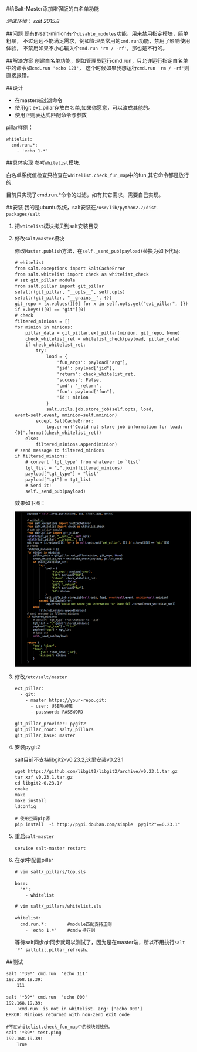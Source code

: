 #给Salt-Master添加增强版的白名单功能

*测试环境： salt 2015.8*

##问题
现有的salt-minion有个`disable_modules`功能，用来禁用指定模块，简单粗暴，
不过远远不能满足需求，例如管理员常用的`cmd.run`功能，禁用了影响使用体验，
不禁用如果不小心输入个`cmd.run 'rm / -rf'`，那也是不行的。

##解决方案
创建白名单功能，例如管理员运行cmd.run，只允许运行指定白名单中的命令如`cmd.run 'echo 123'`，
这个时候如果我想运行`cmd.run 'rm / -rf'`则直接报错。

##设计
* 在master端过滤命令
* 使用git ext_pillar存放白名单,如果你愿意，可以改成其他的。
* 使用正则表达式匹配命令与参数

pillar样例：

```
whitelist:
  cmd.run.*:
    - 'echo 1.*'
```

##具体实现
参考`whitelist`模块. 

白名单系统值检查只检查在`whitelist.check_fun_map`中的fun,其它命令都是放行的.

目前只实现了cmd.run.*命令的过滤，如有其它需求，需要自己实现。


##安装
我的是ubuntu系统，salt安装在`/usr/lib/python2.7/dist-packages/salt`

1. 把`whitelist`模块拷贝到salt安装目录
2. 修改`salt/master`模块
	
	修改`Master.publish`方法，在`self._send_pub(payload)`替换为如下代码:
	
	```
	# whitelist
    from salt.exceptions import SaltCacheError
    from salt.whitelist import check as whitelist_check
    # set git_pillar module
    from salt.pillar import git_pillar
    setattr(git_pillar, "__opts__", self.opts)
    setattr(git_pillar, "__grains__", {})
    git_repo = [x.values()[0] for x in self.opts.get("ext_pillar", {}) if x.keys()[0] == "git"][0]
    # check
    filtered_minions = []
    for minion in minions:
        pillar_data = git_pillar.ext_pillar(minion, git_repo, None)
        check_whitelist_ret = whitelist_check(payload, pillar_data)
        if check_whitelist_ret:
            try:
                load = {
                    'fun_args': payload["arg"],
                    'jid': payload["jid"],
                    'return': check_whitelist_ret,
                    'success': False,
                    'cmd': '_return',
                    'fun': payload["fun"],
                    'id': minion
                }
                salt.utils.job.store_job(self.opts, load, event=self.event, mminion=self.mminion)
            except SaltCacheError:
                log.error('Could not store job information for load: {0}'.format(check_whitelist_ret))
        else:
            filtered_minions.append(minion)
    # send message to filtered_minions
    if filtered_minions:
        # convert `tgt_type` from whatever to `list`
        tgt_list = ",".join(filtered_minions)
        payload["tgt_type"] = "list"
        payload["tgt"] = tgt_list
        # Send it!
        self._send_pub(payload)
	```
	
	效果如下图：
	
	![](install.png)
	
3. 修改`/etc/salt/master`

	```
	ext_pillar:
	  - git:
	    - master https://your-repo.git:
	      - user: USERNAME
	      - password: PASSWORD

	git_pillar_provider: pygit2
	git_pillar_root: salt/_pillars
	git_pillar_base: master
	```
	
4. 安装pygit2
	
	salt目前不支持libgit2-v0.23.2,这里安装v0.23.1
	
	```
	wget https://github.com/libgit2/libgit2/archive/v0.23.1.tar.gz
	tar xzf v0.23.1.tar.gz
	cd libgit2-0.23.1/
	cmake .
	make
	make install 
	ldconfig
	
	# 使用豆瓣pip源
	pip install  -i http://pypi.douban.com/simple  pygit2"==0.23.1"
	```
	
5. 重启`salt-master`

	`service salt-master restart`
	
6. 在git中配置pillar
	
	```
	# vim salt/_pillars/top.sls
	
	base:
	  '*':
	    - whitelist
	```
	
	```
	# vim salt/_pillars/whitelist.sls
	
	whitelist:
	  cmd.run.*:		#module匹配支持正则
	    - 'echo 1.*'	#cmd支持正则
	```
	
	等待salt同步git同步就可以测试了，因为是在master端，所以不用执行`salt '*' saltutil.pillar_refresh`。
		
##测试
```
salt '*39*' cmd.run  'echo 111'
192.168.19.39:
    111
    
salt '*39*' cmd.run  'echo 000'
192.168.19.39:
    'cmd.run' is not in whitelist. arg: ['echo 000']
ERROR: Minions returned with non-zero exit code

#不在whitelist.check_fun_map中的模块则放行。
salt '*39*' test.ping
192.168.19.39:
    True
```